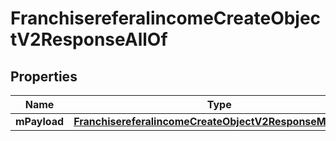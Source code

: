 

# FranchisereferalincomeCreateObjectV2ResponseAllOf


## Properties

Name | Type | Description | Notes
------------ | ------------- | ------------- | -------------
**mPayload** | [**FranchisereferalincomeCreateObjectV2ResponseMPayload**](FranchisereferalincomeCreateObjectV2ResponseMPayload.md) |  | 



